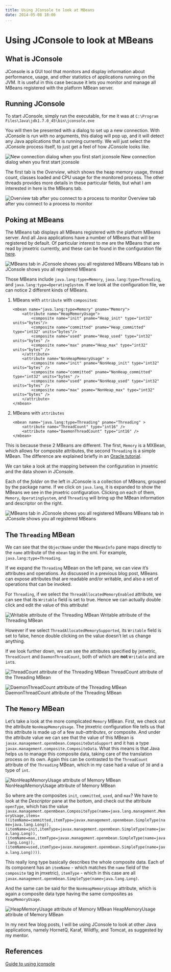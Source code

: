 ```yaml
---
title: Using JConsole to look at MBeans
date: 2014-05-08 18:00
...
```


Using JConsole to look at MBeans
================================

What is JConsole
----------------

JConsole is a GUI tool that monitors and display information about
performance, usage, and other statistics of applications running on the
JVM. It is useful in this case because it lets you monitor and manage
all MBeans registered with the platform MBean server.

Running JConsole
----------------

To start JConsole, simply run the executable, for me it was at
`C:\Program Files\Java\jdk1.7.0_45\bin\jconsole.exe`

You will then be presented with a dialog to set up a new connection.
With JConsole is run with no arguments, this dialog will pop up, and it
will detect any Java applications that is running currently. We will
just select the JConsole process itself, to just get a feel of how
JConsole looks like.

<div class="figure">

![New connection dialog when you first start
jconsole](../images/jconsole-new-dialog.png)
New connection dialog when you first start jconsole

</div>

The first tab is the *Overview*, which shows the heap memory usage,
thread count, classes loaded and CPU usage for the monitored process.
The other threads provides more details in these particular fields, but
what I am interested in here is the MBeans tab.

<div class="figure">

![Overview tab after you connect to a process to
monitor](../images/jconsole-overview-tab.png)
Overview tab after you connect to a process to monitor

</div>

Poking at MBeans
----------------

The MBeans tab displays all MBeans registered with the platform MBeans
server. And all Java applications have a number of MBeans that will be
registered by default. Of particular interest to me are the MBeans that
are read by jmxetric currently, and these can be found in the
configuration file
[here](https://github.com/ganglia/jmxetric/blob/master/etc/jmxetric.xml).

<div class="figure">

![MBeans tab in JConsole shows you all registered
MBeans](../images/jconsole-mbeans-tab.png)
MBeans tab in JConsole shows you all registered MBeans

</div>

Those MBeans include `java.lang:type=Memory`,
`java.lang:type=Threading`, and `java.lang:type=OperatingSystem`. If we
look at the configuration file, we can notice 2 different kinds of
MBeans.

1.  MBeans with `attribute` with `composite`s:

    ``` {.sourceCode .java}
    <mbean name="java.lang:type=Memory" pname="Memory">
        <attribute name="HeapMemoryUsage">
            <composite name="init" pname="Heap_init" type="int32" units="bytes"/>
            <composite name="committed" pname="Heap_committed" type="int32" units="bytes"/>
            <composite name="used" pname="Heap_used" type="int32" units="bytes" />
            <composite name="max" pname="Heap_max" type="int32" units="bytes" />
        </attribute>
        <attribute name="NonHeapMemoryUsage" >
            <composite name="init" pname="NonHeap_init" type="int32" units="bytes" />
            <composite name="committed" pname="NonHeap_committed" type="int32" units="bytes" />
            <composite name="used" pname="NonHeap_used" type="int32" units="bytes" />
            <composite name="max" pname="NonHeap_max" type="int32" units="bytes" />
        </attribute>
    </mbean>
    ```

2.  MBeans with `attributes`

    ``` {.sourceCode .java}
    <mbean name="java.lang:type=Threading" pname="Threading" >
        <attribute name="ThreadCount" type="int16" />
        <attribute name="DaemonThreadCount" type="int16" />
    </mbean>
    ```

This is because these 2 MBeans are different. The first, `Memory` is a
MXBean, which allows for composite attributes, the second `Threading` is
a simple MBean. The difference are explained briefly in an [Oracle
tutorial](http://docs.oracle.com/javase/tutorial/jmx/mbeans/mxbeans.html).

We can take a look at the mapping between the configuration in jmxetric
and the data shown in JConsole.

Each of the *folder* on the left in JConsole is a collection of MBeans,
grouped by the package name. If we click on `java.lang`, it is expanded
to show the MBeans we see in the jmxetric configuration. Clicking on
each of them, `Memory`, `OperatingSystem`, and `Threading` will bring up
the MBean information and descriptor on the right.

<div class="figure">

![MBeans tab in JConsole shows you all registered
MBeans](../images/jconsole-mbeans-info.png)
MBeans tab in JConsole shows you all registered MBeans

</div>

The `Threading` MBean
---------------------

We can see that the `ObjectName` under the `MBeanInfo` pane maps
directly to the `name` attribute of the `mbean` tag in the xml. For
example, `java.lang:type=Threading`.

If we expand the `Threading` MBean on the left pane, we can view it’s
attributes and operations. As discussed in a previous blog post, MBeans
can expose attributes that are readable and/or writable, and also a set
of operations that can be invoked.

For `Threading`, if we select the `ThreadAllocatedMemoryEnabled`
attribute, we can see that its `Writable` field is set to true. Hence we
can actually double click and edit the value of this attribute!

<div class="figure">

![Writable attribute of the Threading
MBean](../images/jconsole-threading-mbean-writable.png)
Writable attribute of the Threading MBean

</div>

However if we select `ThreadAllocatedMemorySupported`, its `Writable`
field is set to false, hence double clicking on the value doesn’t let us
change anything.

If we look further down, we can see the attributes specified by
jxmetric, `ThreadCount` and `DaemonThreadCount`, both of which are
**not** `Writable` and are `int`s.

<div class="figure">

![ThreadCount attribute of the Threading
MBean](../images/jconsole-threading-mbean-threadcount.png)
ThreadCount attribute of the Threading MBean

</div>

<div class="figure">

![DaemonThreadCount attribute of the Threading
MBean](../images/jconsole-threading-mbean-daemonthreadcount.png)
DaemonThreadCount attribute of the Threading MBean

</div>

The `Memory` MBean
------------------

Let’s take a look at the more complicated `Memory` MBean. First, we
check out the attribute `NonHeapMemoryUsage`. The jmxetric configuration
file tells us that this attribute is made up of a few *sub-attributes*,
or composite. And under the attribute value we can see that the value of
this MBean is `javax.management.openmbean.CompositeDataSupport` and it
has a type `javax.management.composite.CompositeData`. What this means
is that Java helps us to manage this composite data, taking care of the
translation process on its own. Again this can be contrasted to the
`ThreadCount` attribute of the `Threading` MBean, which in my case had a
value of `38` and a type of `int`.

<div class="figure">

![NonHeapMemoryUsage attribute of Memory
MBean](../images/jconsole-memory-mbean-nonheapmemoryusage.png)
NonHeapMemoryUsage attribute of Memory MBean

</div>

So where are the composites `init`, `committed`, `used`, and `max`? We
have to look at the *Descriptor* pane at the bottom, and check out the
attribute `openType`, which has the value
`javax.management.openmbean.CompositeType(name=java.lang.management.MemoryUsage,items=((itemName=committed,itemType=javax.management.openmbean.SimpleType(name=java.lang.Long)),(itemName=init,itemType=javax.management.openmbean.SimpleType(name=java.lang.Long)),(itemName=max,itemType=javax.management.openmbean.SimpleType(name=java.lang.Long)),(itemName=used,itemType=javax.management.openmbean.SimpleType(name=java.lang.Long))))`.

This really long type basically describes the whole composite data. Each
of its component has an `itemName` - which matches the `name` field of
the `composite` tag in jmxetric), `itemType` - which in this case are
all `javax.management.openmbean.SimpleType(name=java.lang.Long)`.

And the same can be said for the `NonHeapMemoryUsage` attribute, which
is again a composite data type having the same composites as
`HeapMemoryUsage`.

<div class="figure">

![HeapMemoryUsage attribute of Memory
MBean](../images/jconsole-memory-mbean-heapmemoryusage.png)
HeapMemoryUsage attribute of Memory MBean

</div>

In my next few blog posts, I will be using JConsole to look at other
Java applications, namely HornetQ, Karaf, Wildfly, and Tomcat, as
suggested by my mentor.

References
----------

[Guide to using
jconsole](http://docs.oracle.com/javase/7/docs/technotes/guides/management/jconsole.html)
